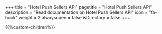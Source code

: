 +++
title = "Hotel Push Sellers API"
pagetitle = "Hotel Push Sellers API"
description = "Read documentation on Hotel Push Sellers API"
icon = "fa-book" 
weight = 2
alwaysopen = false
isDirectory = false
+++

{{%custom-children%}}
